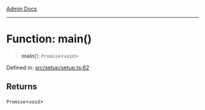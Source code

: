 [Admin Docs](/)

***

# Function: main()

> **main**(): `Promise`\<`void`\>

Defined in: [src/setup/setup.ts:62](https://github.com/PalisadoesFoundation/talawa-admin/blob/main/src/setup/setup.ts#L62)

## Returns

`Promise`\<`void`\>
